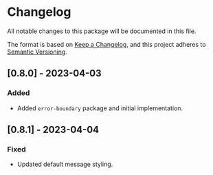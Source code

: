 # Changelog

All notable changes to this package will be documented in this file.

The format is based on [Keep a Changelog](https://keepachangelog.com/en/1.0.0/), and this project adheres to [Semantic Versioning](https://semver.org/spec/v2.0.0.html).

## [0.8.0] - 2023-04-03

### Added

- Added `error-boundary` package and initial implementation.


## [0.8.1] - 2023-04-04

### Fixed

- Updated default message styling.

